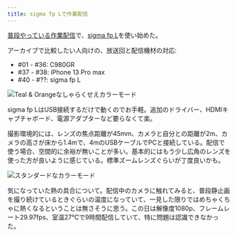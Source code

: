```yaml
---
title: sigma fp Lで作業配信
---
```

[普段やっている作業配信](https://www.youtube.com/c/r7kamura)で、[sigma fp L](https://www.amazon.co.jp/dp/B0916G94WV)を使い始めた。

アーカイブで比較したい人向けの、放送回と配信機材の対応:

*   #01 - #36: C980GR
*   #37 - #38: iPhone 13 Pro max
*   #40 - #??: sigma fp L

![](https://lh3.googleusercontent.com/docs/ADP-6oEeHf1TCtlCKP_voIiUKbq0Eu00AAkIeVmUns5Z9NIWUKNFF8B1Pjm9PLkgruJr0m_cnL-zW9P8X3C9QuKslJUuHrTBARATkbdWFwb3CHHZOSAPtQl5vVJCk0btcZP9fgS6EPM5ZoKRVKj1UjHsWwop2Il9LAa_Y0oID1J2Yn41vxLfm0p7-Rhu1KY30qqueq2qLoC-km3PnxEZrwB_8igQ1vq3PCgiFaBcKtk9Iqqo3dGjF28hf14K7hEUiEQDPPJVjOjaJbh8Dzr4hrd2anecPUG0dmCQKtHiOGkuIvhXloRDxepgOzRIH7N9i9Sm_lR3Ucx39Pz7G7Mh3m4BWvVjQSxcDmYHtEBVT6y5JyMg-h8HHhRpscVtaL-jCN8NoAvwvhMxfPhlRqrxavAM5xsi92kHPTLpX-AMHPXgNveOYg5SNsfLdZD07elJSz-zJHuG5zsUuLScVubWcc5_fAs98w5zZOUNaVpwJy3tCN_iiZpd3C2zBa6EMzTdwve2V0f-q0jZdjSg6h-OtwdHDvlUvx4VRcahncpoPNqg1bzPesNtp-PkKC3jcxcpZ6YU3pfvUEY-0q5RTGaWCrj4-B1r1s09mhZzxWNGcpR6pIBpTSGCBcmYTOo1-wcEiIjddj-DGoiXsz7qlhxEatGjAy1J-I576ryjqAxOqXItOiUczSa1ztbCTtXQn-Fi_MYWywsMeFPXNU0eOcFBCt3RuoxRCfbLKX7Cj0vC9roAmZOfW1QayESZGV7qejviuh4ILEeZ0SS_CWExX-sOUrizUac7_VVwLK317RdVMCS0IHxY4yx41vOvJdNgDsstJN1mG3-fCsxWw1Km_Hb6SKZ9ZNbbbE1YafH-JIAdffclVkyRbcmwtKDidSpQufsuqaw0X0Oe09Ntp0jvvk_8QOZ8d3AGM4xiRSJgXsGbPm3lPE5U877t_sVPZnE6R6YOnw7VrMG4WshxDX-ihHmKtLH_ORKsHumV0GJVFoVLf3xJQ2LOhDfaEi_9vL_kEFrY9NohsUSesXuTXh0GawJhLoEDSMtUv99I3kOUQ_jBipg2wOcO-wJyIWgA7i16HxdXkZ17dBNno2lJXBtN1T1IXICls2Gy2cI084N-DmLPirOzKVW9CGNmebywxyyI_uJz-Aqbr3hE_HTGoiIrB-MvoNEo9LoxCBIuW_uwDgB3jMw5fn3kYZhJNe2-T7HktlMfMWs7_u4bMZnGRiQvrLMQi2zz9xc8OcuvH5mG2bnad77O0W1yGVJa "Teal & Orangeなしゃらくせえカラーモード")

sigma fp LはUSB接続するだけで動くのでお手軽。追加のドライバー、HDMIキャプチャボード、電源アダプターなど要らなくて楽。

撮影環境的には、レンズの焦点距離が45mm、カメラと自分との距離が2m、カメラの高さが床から1.4mで、4mのUSBケーブルでPCと接続している。配信で使う場合、空間的に余裕が無いことが多い。基本的にはもう少し広角のレンズを使った方が良いように感じている。標準ズームレンズぐらいが丁度良いかも。

![](https://lh3.googleusercontent.com/docs/ADP-6oFcMeqP5uxNlenvJtudLHtllbCrvF20l8awekZLlMEI1-9H8JTA7Q6IRlXRFx8h8p-HbbE9B4nLQPaptFIcy7hROxuvezXpXHPLwP9dhShf_35vmEkMFRBeBeXbkoN-CJt-AZwi87VvumKdQV7T4xRXhNCjHbd1j2XnnDHco8eN-UjmE2NIQj2FdsIkV2-3kEGyU3rBqNB-sE4tZNMSt1_WBU4Z5uwbjztv2bcwKStB4kJay06HydUmY_I9PqDbGHvtna1SDy0pmBLn7liXkVK68yifKlfySGAxBI-QsTgRnPXx_gotL9gZ_qqYMCBrzSeJ5nv_MYlkHb8qpYg432GenMaWp4Qn_rsUBhn_AG2tfhaT1LqnNXs2e7qevslao4YYkzGR4Wz-A9eRjWVYJSdCu0WXeidGiyAXMg6oSnUMLjg1nCfFroxNM7CNd1jWTwXJXmKwjh8ds67YRLt2qnrGU4N9OsCUArL8BAL6QDS-aZFZPLA-aeL_4xWovQ6se8_M79b8nRUlZ9B9AQ51SaiAbTm6zJA-jam912qJNgzThxALxP57vrW0wY7h5zetPg8GdutD88XMJxhzWSoPqVmtLVqfGyzRHNIvYeck2YEwnQ8N8xFScKHJVCuvyFTm4fGTLElmb4ADmPEnTUEwRlp-TSMZzY5RvqzTvojwQnp3agYVXOLB77_q6WHkVhAsv-WM23bxVnbSDzOqvzS0-KTUzbN9pbtTmEplPPYajTGmLa8poly_c5IKefnjXT8g46MO3US6Q3wupk9VJnoO6ndq4u9OOFG14Ua2oItaIbSH2IAgw-eWd2kUh-EYjudl0QMjeG85gYZChM7dpRkYJMDTXuMnn2t5r8bq4LtJ6IrL6biB1H0Rg7Pp9hU8WtKLy6fxslfIkuYa0BNt12hO9QnjpVyTdTSrCIdBFhPKeEHREE5E5chA53l1Ch9xSHakpQm4BAo1VdC2c1FJ_eJUehHv0yad-EGAvElNclSalun0Zonq5xFeRoZk_pRNXi7QxXdqt15dOBF0U2WAfjEvcOyrIoxuSgwOQctz2f_upCjgJ1Mmn5ms6hocuGzdedFeWzID1UyKx8Q5pQXaw0Dwj7GZlx3DTxTevef1g8j7ydFwxLmVQfc2ZFoQksSP5H5B7wHPccAQn-aFTcEgmB6tl_bCSwhx7H08aBr4wH3E72BsXglCXc8S2wis_s-V1WIy_aDM1sSJT5Km_OcBob6b6TcJikfdoX1yAupReyAyHghr-877 "スタンダードなカラーモード")

気になっていた熱の具合について。配信中のカメラに触れてみると、普段静止画を撮り続けているときぐらいの温度になっていて、一見した限りではめちゃくちゃに熱くなるということは無さそうに思う。この日は解像度1080p、フレームレート29.97fps、室温27℃で9時間配信していて、特に問題は認識できなかった。
